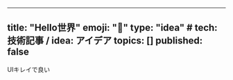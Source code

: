 ---
title: "Hello世界"
emoji: "🙌"
type: "idea" # tech: 技術記事 / idea: アイデア
topics: []
published: false
--

UIキレイで良い